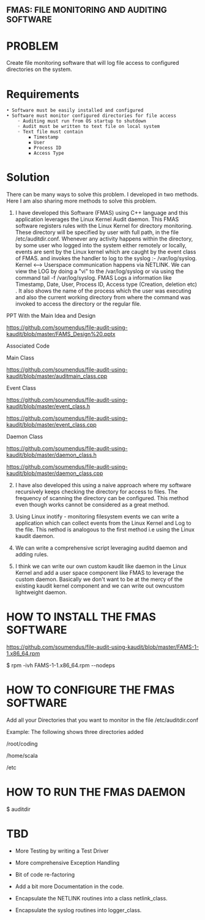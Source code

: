 ## FMAS: FILE MONITORING AND AUDITING SOFTWARE


# PROBLEM
Create file monitoring software that will log file access to configured directories on the system.

# Requirements
    • Software must be easily installed and configured
    • Software must monitor configured directories for file access 
        ◦ Auditing must run from OS startup to shutdown
        ◦ Audit must be written to text file on local system
        ◦ Text file must contain 
            ▪ Timestamp
            ▪ User
            ▪ Process ID
            ▪ Access Type
            
  # Solution
  There can be many ways to solve this problem. I developed in two methods. Here I am also sharing more methods to solve this problem.
  
  1) I have developed this Software (FMAS) using C++ language and this application leverages the Linux Kernel Audit daemon. This FMAS software registers rules with the Linux Kernel for directory monitoring. These directory will be specified by user with full path, in the file /etc/auditdir.conf. Whenever any activity happens within the directory, by some user who logged into the system either remotely or locally, events are sent by the Linux kernel which are caught by the event class of FMAS.
  and invokes the handler to log to the syslog :- /var/log/syslog. Kernel <--> Userspace communication happens via NETLINK. 
  We can view the LOG by doing a "vi" to the /var/log/syslog or via using the command tail -f /var/log/syslog. FMAS Logs a information like Timestamp, Date, User, Process ID, Access type (Creation, deletion etc) . It also shows the name of the process which the user was executing and also the current working directory from where the command was invoked to access the directory or the regular file.
  
  PPT With the Main Idea and Design
  
  https://github.com/soumendus/file-audit-using-kaudit/blob/master/FAMS_Design%20.pptx
  
  Associated Code
  
  Main Class
  
  https://github.com/soumendus/file-audit-using-kaudit/blob/master/auditmain_class.cpp
  
  Event Class
  
  https://github.com/soumendus/file-audit-using-kaudit/blob/master/event_class.h
  
  https://github.com/soumendus/file-audit-using-kaudit/blob/master/event_class.cpp
  
  Daemon Class
  
  https://github.com/soumendus/file-audit-using-kaudit/blob/master/daemon_class.h
  
  https://github.com/soumendus/file-audit-using-kaudit/blob/master/daemon_class.cpp
  
  
  
  2) I have also developed this using a naive approach where my software recursively keeps checking the directory for access to files. The frequency of scanning the directory can be configured. This method even though works cannot be considered as a great method.
  
  3) Using Linux inotify - monitoring filesystem events we can write a application which can collect events from the Linux Kernel and Log to the file. This nethod is analogous to the first method i.e using the Linux kaudit daemon.
  
  4) We can write a comprehensive script leveraging auditd daemon and adding rules.
  
  5)  I think we can write our own custom kaudit like daemon in the Linux Kernel and add a user space component like FMAS to leverage the custom daemon. Basically we don't want to be at the mercy of the existing kaudit kernel component and we can write out owncustom lightweight daemon.
  
  # HOW TO INSTALL THE FMAS SOFTWARE
  
  https://github.com/soumendus/file-audit-using-kaudit/blob/master/FAMS-1-1.x86_64.rpm
  
  $ rpm -ivh FAMS-1-1.x86_64.rpm --nodeps 
  
   # HOW TO CONFIGURE THE FMAS SOFTWARE
   
   Add all your Directories that you want to monitor in the file /etc/auditdir.conf 
   
   Example: The following shows three directories added
   
   /root/coding
   
   /home/scala
   
   /etc
   
   # HOW TO RUN THE FMAS DAEMON
   
   $ auditdir
   
   # TBD
   
   - More Testing by writing a Test Driver
   
   - More comprehensive Exception Handling
   
   - Bit of code re-factoring
   
   - Add a bit more Documentation in the code.
   
   - Encapsulate the NETLINK routines into a class netlink_class.
   
   - Encapsulate the syslog routines into logger_class.
